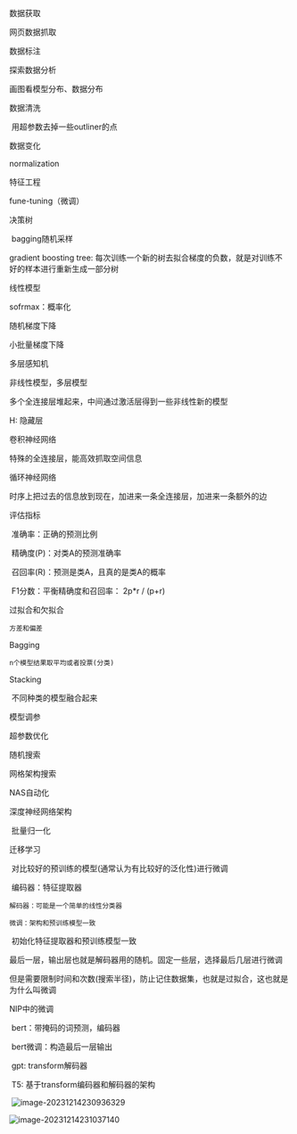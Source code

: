 数据获取

网页数据抓取

数据标注

探索数据分析

   画图看模型分布、数据分布

数据清洗

​    用超参数去掉一些outliner的点

数据变化

   normalization

特征工程

   fune-tuning（微调）



决策树

​	bagging随机采样

   gradient boosting tree: 每次训练一个新的树去拟合梯度的负数，就是对训练不好的样本进行重新生成一部分树

线性模型

   sofrmax：概率化

随机梯度下降

  小批量梯度下降

多层感知机

  非线性模型，多层模型  

  多个全连接层堆起来，中间通过激活层得到一些非线性新的模型

  H: 隐藏层

卷积神经网络

  特殊的全连接层，能高效抓取空间信息

循环神经网络

  时序上把过去的信息放到现在，加进来一条全连接层，加进来一条额外的边

评估指标

​	  准确率：正确的预测比例

​	  精确度(P)：对类A的预测准确率

​	  召回率(R)：预测是类A，且真的是类A的概率

​	  F1分数：平衡精确度和召回率： 2p*r / (p+r)

过拟合和欠拟合

 	方差和偏差

Bagging

 	n个模型结果取平均或者投票(分类)

Stacking

​	不同种类的模型融合起来

模型调参	

超参数优化

   随机搜索

网格架构搜索

  NAS自动化

深度神经网络架构

​	批量归一化

迁移学习

​	对比较好的预训练的模型(通常认为有比较好的泛化性)进行微调

​	编码器：特征提取器

 	解码器：可能是一个简单的线性分类器

 	微调：架构和预训练模型一致

​    初始化特征提取器和预训练模型一致

​     最后一层，输出层也就是解码器用的随机。固定一些层，选择最后几层进行微调

​    但是需要限制时间和次数(搜索半径)，防止记住数据集，也就是过拟合，这也就是为什么叫微调

NIP中的微调

​	bert：带掩码的词预测，编码器

​		bert微调：构造最后一层输出 

​    gpt: transform解码器

​    T5: 基于transform编码器和解码器的架构



  

​	![image-20231214230936329](C:/Users/24188/AppData/Roaming/Typora/typora-user-images/image-20231214230936329.png)

![image-20231214231037140](C:/Users/24188/AppData/Roaming/Typora/typora-user-images/image-20231214231037140.png)